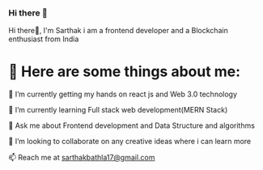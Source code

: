 ### Hi there 👋

<!--
**sarthak-star/sarthak-star** is a ✨ _special_ ✨ repository because its `README.md` (this file) appears on your GitHub profile.

Here are some ideas to get you started:

- 🔭 I’m currently working on ...
- 🌱 I’m currently learning ...
- 👯 I’m looking to collaborate on ...
- 🤔 I’m looking for help with ...
- 💬 Ask me about ...
- 📫 How to reach me: ...
- 😄 Pronouns: ...
- ⚡ Fun fact: ...
-->
Hi there👋, I'm Sarthak
i am a frontend developer and a Blockchain enthusiast from India
# 💫 Here are some things about me:
🔭 I’m currently getting my hands on react js and Web 3.0 technology

🌱 I’m currently learning Full stack web development(MERN Stack)

💬 Ask me about Frontend development and Data Structure and algorithms

👯 I’m looking to collaborate on any creative ideas where i can learn more

📫 Reach me at sarthakbathla17@gmail.com


